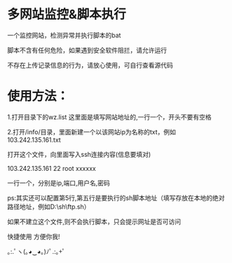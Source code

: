 # 多网站监控&脚本执行

一个监控网站，检测异常并执行脚本的bat

脚本不含有任何危险，如果遇到安全软件阻拦，请允许运行

不存在上传记录信息的行为，请放心使用，可自行查看源代码

# 使用方法：

1.打开目录下的wz.list
这里面是填写网站地址的,一行一个，开头不要有空格

2.打开/info/目录，里面新建一个以该网站ip为名称的txt，例如 103.242.135.161.txt

打开这个文件，向里面写入ssh连接内容(信息要填对)

103.242.135.161
22
root
xxxxxx

一行一个，分别是ip,端口,用户名,密码

ps:其实还可以配置第5行,第五行是要执行的sh脚本地址（填写存放在本地的绝对路径地址，例如D:\sh\ftp.sh）



如果不建立这个文件,则不会执行脚本，只会提示网址是否可访问

快捷使用 方便你我!

 ｡:.ﾟヽ(｡◕‿◕｡)ﾉﾟ.:｡+ﾟ